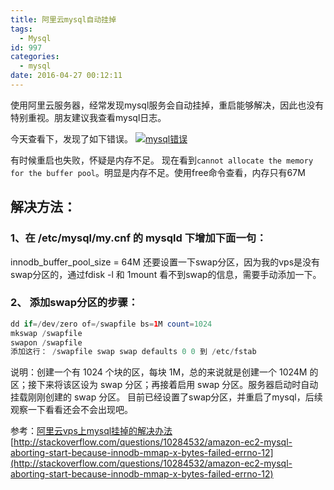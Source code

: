 ```yaml
---
title: 阿里云mysql自动挂掉
tags:
  - Mysql
id: 997
categories:
  - mysql
date: 2016-04-27 00:12:11
---
```


使用阿里云服务器，经常发现mysql服务会自动挂掉，重启能够解决，因此也没有特别重视。朋友建议我查看mysql日志。

今天查看下，发现了如下错误。
[![mysql错误](/images/2016/04/mysql错误.png)](/images/2016/04/mysql错误.png)

有时候重启也失败，怀疑是内存不足。
现在看到`cannot allocate the memory for the buffer pool`。明显是内存不足。使用free命令查看，内存只有67M

## 解决方法：

### 1、在 /etc/mysql/my.cnf 的 mysqld 下增加下面一句：

innodb_buffer_pool_size = 64M
还要设置一下swap分区，因为我的vps是没有swap分区的，通过fdisk -l 和 1mount 看不到swap的信息，需要手动添加一下。

### 2、 添加swap分区的步骤：

```php
dd if=/dev/zero of=/swapfile bs=1M count=1024
mkswap /swapfile
swapon /swapfile
添加这行： /swapfile swap swap defaults 0 0 到 /etc/fstab
```
说明：创建一个有 1024 个块的区，每块 1M，总的来说就是创建一个 1024M 的区；接下来将该区设为 swap 分区；再接着启用 swap 分区。服务器启动时自动挂载刚刚创建的 swap 分区。
目前已经设置了swap分区，并重启了mysql，后续观察一下看看还会不会出现吧。

参考：[阿里云vps上mysql挂掉的解决办法](http://hongjiang.info/aliyun-vps-mysql-aborting)
[http://stackoverflow.com/questions/10284532/amazon-ec2-mysql-aborting-start-because-innodb-mmap-x-bytes-failed-errno-12](http://stackoverflow.com/questions/10284532/amazon-ec2-mysql-aborting-start-because-innodb-mmap-x-bytes-failed-errno-12)
